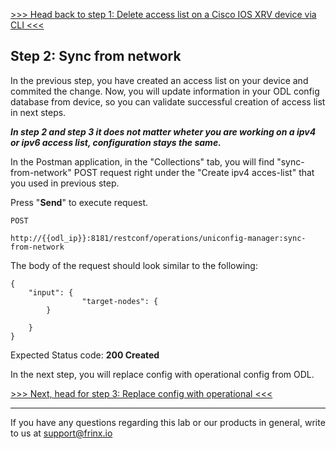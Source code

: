 [>>> Head back to step 1: Delete access list on a Cisco IOS XRV device via CLI <<<](5.md) 

## Step 2: Sync from network

In the previous step, you have created an access list on your device and commited the change. Now, you will update information in your ODL config database from device, so you can validate successful creation of access list in next steps.

***In step 2 and step 3 it does not matter wheter you are working on a ipv4 or ipv6 access list, configuration stays the same.***

In the Postman application, in the "Collections" tab, you will find "sync-from-network" POST request right under the "Create ipv4 acces-list" that you used in previous step.

Press "**Send**" to execute request.


```
POST

http://{{odl_ip}}:8181/restconf/operations/uniconfig-manager:sync-from-network
```

The body of the request should look similar to the following:

```
{
	"input": {
				"target-nodes": {
		}

	}
}
```

Expected Status code: **200 Created**

In the next step, you will replace config with operational config from ODL.

[>>> Next, head for step 3: Replace config with operational <<<](3.md)

---
If you have any questions regarding this lab or our products in general, write to us at [support@frinx.io](mailto:support@frinx.io)